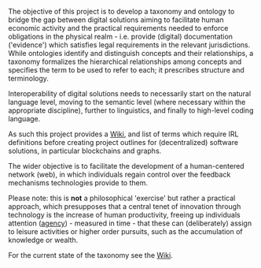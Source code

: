 The objective of this project is to develop a taxonomy and ontology to bridge the gap between digital solutions aiming to facilitate human economic activity and the practical requirements needed to enforce obligations in the physical realm - i.e. provide (digital) documentation ('evidence') which satisfies legal requirements in the relevant jurisdictions. While ontologies identify and distinguish concepts and their relationships, a taxonomy formalizes the hierarchical relationships among concepts and specifies the term to be used to refer to each; it prescribes structure and terminology.

Interoperability of digital solutions needs to necessarily start on the natural language level, moving to the semantic level (where necessary within the appropriate discipline), further to linguistics, and finally to high-level coding language.

As such this project provides a [Wiki](https://github.com/sustany/dvg/wiki), and list of terms which require IRL definitions before creating project outlines for (decentralized) software solutions, in particular blockchains and graphs.

The wider objective is to facilitate the development of a human-centered network (web), in which individuals regain control over the feedback mechanisms technologies provide to them.

Please note: this is **not** a philosophical 'exercise' but rather a practical approach, which presupposes that a central tenet of innovation through technology is the increase of human productivity, freeing up individuals attention ([agency](https://github.com/sustany/dvg/wiki/Agency)) - measured in time - that these can (deliberately) assign to leisure activities or higher order pursuits, such as the accumulation of knowledge or wealth. 

For the current state of the taxonomy see the [Wiki](https://github.com/sustany/dvg/wiki).

